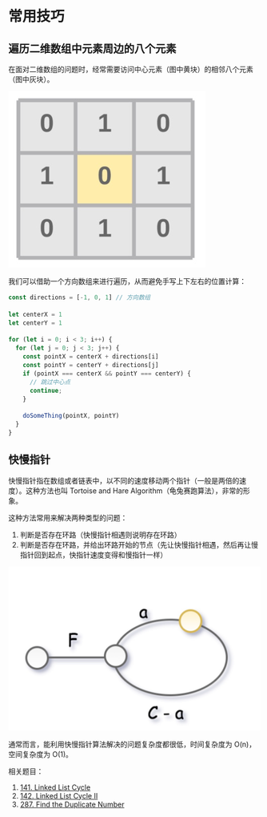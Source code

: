 # 常用技巧

## 遍历二维数组中元素周边的八个元素

在面对二维数组的问题时，经常需要访问中心元素（图中黄块）的相邻八个元素（图中灰块）。

![相邻的八个元素](./public/neighbors.jpg)

我们可以借助一个方向数组来进行遍历，从而避免手写上下左右的位置计算：

``` js {1,8-9}
const directions = [-1, 0, 1] // 方向数组

let centerX = 1
let centerY = 1

for (let i = 0; i < 3; i++) {
  for (let j = 0; j < 3; j++) {
    const pointX = centerX + directions[i]
    const pointY = centerY + directions[j]
    if (pointX === centerX && pointY === centerY) {
      // 跳过中心点
      continue;
    }

    doSomeThing(pointX, pointY)
  }
}
```

## 快慢指针

快慢指针指在数组或者链表中，以不同的速度移动两个指针（一般是两倍的速度）。这种方法也叫 Tortoise and Hare Algorithm（龟兔赛跑算法），非常的形象。

这种方法常用来解决两种类型的问题：

1. 判断是否存在环路（快慢指针相遇则说明存在环路）
2. 判断是否存在环路，并给出环路开始的节点（先让快慢指针相遇，然后再让慢指针回到起点，快指针速度变得和慢指针一样）

![快慢指针](./public/tortoise-and-hare-algorithm.jpg)


通常而言，能利用快慢指针算法解决的问题复杂度都很低，时间复杂度为 O(n)，空间复杂度为 O(1)。

相关题目：

1. [141. Linked List Cycle](https://leetcode.com/problems/linked-list-cycle/)
2. [142. Linked List Cycle II](https://leetcode.com/problems/linked-list-cycle-ii/)
3. [287. Find the Duplicate Number](https://leetcode.com/problems/find-the-duplicate-number/)

<Vssue title="Leetcode 常用技巧" />
